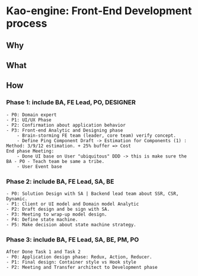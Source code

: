 # Kao-engine: Front-End Development process


## Why
## What
## How

### Phase 1: include BA, FE Lead, PO, DESIGNER 
    - P0: Domain expert 
    - P1: UI/UX Phase
    - P2: Confirmation about application behavior 
    - P3: Front-end Analytic and Designing phase 
        - Brain-storming FE team (leader, core team) verify concept.
        - Define Ping Component Draft -> Estimation for Components (1) : Method: 3/9/12 estimation. + 25% buffer => Cost
    End phase Meeting: 
        - Done UI base on User "ubiquitous" DDD -> this is make sure the BA - PO - Teach team be same a tribe. 
        - User Event base
### Phase 2: include BA, FE Lead, SA, BE
    - P0: Solution Design with SA | Backend lead team about SSR, CSR, Dynamic. 
    - P1: Client or UI model and Domain model Analytic
    - P2: Draft design and be sign with SA.
    - P3: Meeting to wrap-up model design.
    - P4: Define state machine.
    - P5: Make decision about state machine strategy. 

### Phase 3: include BA, FE Lead, SA, BE, PM, PO
    After Done Task 1 and Task 2
    - P0: Application design phase: Redux, Action, Reducer. 
    - P1: Final design: Container style vs Hook style 
    - P2: Meeting and Transfer architect to Development phase




